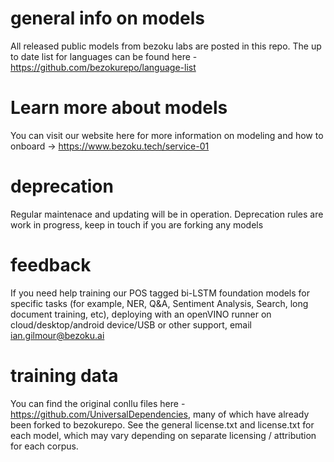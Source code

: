 # general info on models
All released public models from bezoku labs are posted in this repo. The up to date list for languages can be found here - https://github.com/bezokurepo/language-list
# Learn more about models
You can visit our website here for more information on modeling and how to onboard -> https://www.bezoku.tech/service-01
# deprecation
Regular maintenace and updating will be in operation. Deprecation rules are work in progress, keep in touch if you are forking any models
# feedback
If you need help training our POS tagged bi-LSTM foundation models for specific tasks (for example, NER, Q&A, Sentiment Analysis, Search, long document training, etc), deploying with an openVINO runner on cloud/desktop/android device/USB or other support, email ian.gilmour@bezoku.ai
# training data
You can find the original conllu files here - https://github.com/UniversalDependencies, many of which have already been forked to bezokurepo. See the general license.txt and license.txt for each model, which may vary depending on separate licensing / attribution for each corpus.
